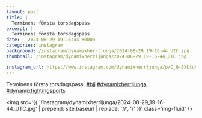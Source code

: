 ```yaml
---
layout: post
title: |
  Terminens första torsdagspass
excerpt: |
  Terminens första torsdagspass.   
date:   2024-08-29 19:16:44 +0000
categories: instagram
background: /instagram/dynamixherrljunga/2024-08-29_19-16-44_UTC.jpg
thumbnail: /instagram/dynamixherrljunga/2024-08-29_19-16-44_UTC.jpg

instagram_url: https://www.instagram.com/dynamixherrljunga/p/C_Q-SXLtuha
---
```

Terminens första torsdagspass. [#bjj](https://www.instagram.com/explore/tags/bjj/) [#dynamixherrljunga](https://www.instagram.com/explore/tags/dynamixherrljunga/) [#dynamixfightingsports](https://www.instagram.com/explore/tags/dynamixfightingsports/)



<img src='{{ '/instagram/dynamixherrljunga/2024-08-29_19-16-44_UTC.jpg' | prepend: site.baseurl | replace: '//', '/' }}' class='img-fluid' />
